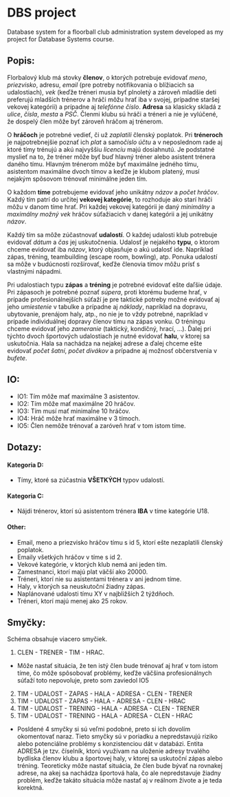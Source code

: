 
# DBS project

Database system for a floorball club administration system developed as my project for Database Systems course.


## **Popis:** <!-- 1. KB -->

Florbalový klub má stovky **členov**, o ktorých potrebuje evidovať *meno*, *priezvisko*, adresu, *email* (pre potreby notifikovania o blížiacich sa udalostiach), *vek* (keďže tréneri musia byť plnoletý a zároveň mladšie deti preferujú mladších trénerov a hráči môžu hrať iba v svojej, prípadne staršej vekovej kategórii) a prípadne aj *telefónne číslo*. **Adresa** sa klasicky skladá z *ulice*, *čísla*, *mesta* a *PSČ*. Členmi klubu sú hráči a tréneri a nie je vylúčené, že dospelý člen môže byť zároveň hráčom aj trénerom.

O **hráčoch** je potrebné vedieť, či už *zaplatili* členský poplatok. Pri **tréneroch** je najpotrebnejšie poznať ich *plat* a samo*číslo účtu* a v neposlednom rade aj ktoré tímy trénujú a akú najvyššiu *licenciu* majú dosiahnutú. Je podstatné myslieť na to, že tréner môže byť buď hlavný tréner alebo asistent trénera daného tímu. Hlavným trénerom môže byť maximálne jedného tímu, asistentom maximálne dvoch tímov a keďže je klubom platený, musí nejakým spôsovom trénovať minimálne jeden tím.

O každom **tíme** potrebujeme evidovať jeho unikátny *názov* a *počet hráčov*. Každý tím patrí do určitej **vekovej kategórie**, to rozhoduje ako starí hráči môžu v danom tíme hrať. Pri každej vekovej kategórii je daný *minimálny* a *maximálny možný vek* hráčov súťažiacich v danej kategórii a jej unikátny *názov*.

Každý tím sa môže zúčastnovať **udalostí**. O každej udalosti klub potrebuje evidovať *dátum* a *čas* jej uskutočnenia. Udalosť je nejakého **typu**, o ktorom chceme evidovať iba *názov*, ktorý objasňuje o akú udalosť ide. Napríklad zápas, tréning, teambuilding (escape room, bowling), atp. Ponuka udalostí sa môže v budúcnosti rozširovať, keďže členovia tímov môžu prísť s vlastnými nápadmi.

Pri udalostiach typu **zápas**  a **tréning** je potrebné evidovať ešte daľšie údaje. Pri zápasoch je potrebné poznať *súpera*, proti ktorému budeme hrať, v prípade profesionálnejších súťaží je pre taktické potreby možné evidovať aj jeho *umiestenie* v tabulke a prípadne aj *náklady*, napríklad na dopravu, ubytovanie, prenájom haly, atp., no nie je to vždy potrebné, napríklad v prípade individuálnej dopravy členov tímu na zápas vonku. O tréningu chceme evidovať jeho *zameranie* (taktický, kondičný, hrací, ...). Ďalej pri týchto dvoch športových udalostiach je nutné evidovať **halu**, v ktorej sa uskutočnia. Hala sa nachádza na nejakej adrese a ďalej chceme ešte evidovať *počet šatní*, *počet divákov* a prípadne aj možnosť občerstvenia v *bufete*.


## **IO:** <!-- 2. KB -->
- IO1: Tím môže mať maximálne 3 asistentov.
- IO2: Tím môže mať maximálne 20 hráčov.
- IO3: Tím musí mať minimaĺne 10 hráčov.
- IO4: Hráč môže hrať maximálne v 3 tímoch.
- IO5: Člen nemôže trénovať a zaróveň hrať v tom istom tíme.

## **Dotazy:**
#### **Kategoria D:** <!-- 2. KB -->
- Tímy, ktoré sa zúčastnia **VŠETKÝCH** typov udalostí.

#### **Kategoria C:** <!-- 2. KB -->
- Nájdi trénerov, ktorí sú asistentom trénera **IBA** v tíme kategórie U18.

<!-- Other -->
#### **Other:**
- Email, meno a priezvisko hráčov tímu s id 5, ktorí ešte nezaplatili členský poplatok. <!-- 1. KB -->
- Emaily všetkých hráčov v tíme s id 2.
- Vekové kategórie, v ktorých klub nemá ani jeden tím.
- Zamestnanci, ktorí majú plat väčší ako 20000. <!-- 2. KB -->
- Tréneri, ktorí nie su asistentami trénera v ani jednom tíme.
- Haly, v ktorých sa neuskutoční žiadny zápas.
- Naplánované udalosti tímu XY v najbližších 2 týždňoch.
- Tréneri, ktorí majú menej ako 25 rokov.


## **Smyčky:** <!-- 2. KB -->

Schéma obsahuje viacero smyčiek.

1. CLEN - TRENER - TIM - HRAC.
- Môže nastať situácia, že ten istý člen bude trénovať aj hrať v tom istom tíme, čo môže spôsobovať problémy, keďže väčšina profesionálnych súťaží toto nepovoluje,  preto som zaviedol IO5

2. TIM - UDALOST - ZAPAS - HALA - ADRESA - CLEN - TRENER
3.  TIM - UDALOST - ZAPAS - HALA - ADRESA - CLEN - HRAC
4.  TIM - UDALOST - TRENING - HALA - ADRESA - CLEN - TRENER
5.  TIM - UDALOST - TRENING - HALA - ADRESA - CLEN - HRAC
- Posldené 4 smyčky si sú veľmi podobné, preto si ich dovolím okomentovať naraz. Tieto smyčky sú v poriadku a nepredstavujú riziko alebo potenciálne problémy s konzistenciou dát v databázi. Entita ADRESA je tzv. číselník, ktorú využívam na uloženie adresy trvalého bydliska členov klubu a športovej haly, v ktorej sa uskutoční zápas alebo tréning. Teoreticky môže nastať situácia, že člen bude bývať na rovnakej adrese, na akej sa nachádza športová hala, čo ale nepredstavuje žiadny problém, keďže takáto situácia môže nastať aj v reálnom živote a je teda korektná.


